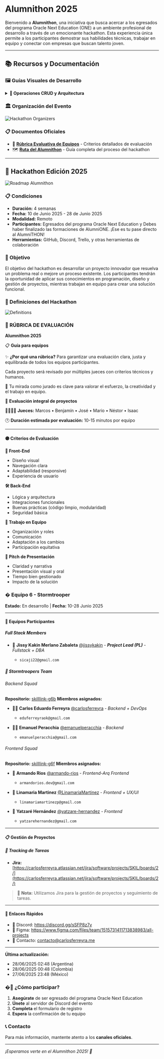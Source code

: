 # Alumnithon 2025


Bienvenido a **Alumnithon**, una iniciativa que busca acercar a los egresados del programa Oracle Next Education (ONE) a un ambiente profesional de desarrollo a través de un emocionante hackathon. Esta experiencia única permite a los participantes demostrar sus habilidades técnicas, trabajar en equipo y conectar con empresas que buscan talento joven.






---

## 📚 Recursos y Documentación

### 🖼️ Guías Visuales de Desarrollo


<details>
<summary><strong>🔧 Operaciones CRUD y Arquitectura</strong></summary>

![CRUD Operations](../assets/img/CRUD_OPERATIONS.png)

![Backend CRUD Guide](../assets/img/BACKEND_CRUD_GUIDE.png)

![Frontend CRUD Guide](../assets/img/FRONTEND_CRUD_GUIDE.png)

![Backend Frontend Link](../assets/img/BACKEND_FRONTEND_LINK.png)

![Backend Transactions](../assets/img/BACKEND_TRANSACTIONS.png)

![API Documentation](../assets/img/API_DOCUMENTATION.png)

</details>


### 🏛️ Organización del Evento


![Hackathon Organizers](../assets/img/HACKATON_ORGANIZERS.png)


### 📋 Documentos Oficiales


- 📄 **[Rúbrica Evaluativa de Equipos](../assets/pdfs/Rúbrica%20evaluativa%20Equipos.pdf)** - Criterios detallados de evaluación
- 🗺️ **[Ruta del Alumnithon](../assets/pdfs/Ruta%20Alumnithon.pdf)** - Guía completa del proceso del hackathon


---

## 🚀 Hackathon Edición 2025

![Roadmap Alumnithon](../assets/img/ROADMAP_ALUMNITHON.png)

### 📋 Condiciones


- **Duración:** 4 semanas
- **Fecha:** 10 de Junio 2025 - 28 de Junio 2025
- **Modalidad:** Remoto
- **Participantes:** Egresados del programa Oracle Next Education y Debes haber finalizado las formaciones de AlumniONE. ¡Ese es tu pase directo al AlumniTHON!
- **Herramientas:** GitHub, Discord, Trello, y otras herramientas de colaboración


### 🎯 Objetivo


El objetivo del hackathon es desarrollar un proyecto innovador que resuelva un problema real o mejore un proceso existente. Los participantes tendrán la oportunidad de aplicar sus conocimientos en programación, diseño y gestión de proyectos, mientras trabajan en equipo para crear una solución funcional.


### 👥 Definiciones del Hackathon

![Definitions](../assets/img/DEFINITIONS.png)

### 🎯 RÚBRICA DE EVALUACIÓN
**Alumnithon 2025**

📋 **Guía para equipos**

✨ **¿Por qué una rúbrica?**
Para garantizar una evaluación clara, justa y equilibrada de todos los equipos participantes.

Cada proyecto será revisado por múltiples jueces con criterios técnicos y humanos.

🧠 Tu mirada como jurado es clave para valorar el esfuerzo, la creatividad y el trabajo en equipo.

🧩 **Evaluación integral de proyectos**

👨‍⚖️👩‍⚖️ **Jueces:** Marcos • Benjamín • José • Mario • Néstor • Isaac

🕐 **Duración estimada por evaluación:** 10-15 minutos por equipo

---

#### 🟣 Criterios de Evaluación

**🎨 Front-End**
- Diseño visual
- Navegación clara
- Adaptabilidad (responsive)
- Experiencia de usuario

**🛠 Back-End**
- Lógica y arquitectura
- Integraciones funcionales
- Buenas prácticas (código limpio, modularidad)
- Seguridad básica

**🤝 Trabajo en Equipo**
- Organización y roles
- Comunicación
- Adaptación a los cambios
- Participación equitativa

**📢 Pitch de Presentación**
- Claridad y narrativa
- Presentación visual y oral
- Tiempo bien gestionado
- Impacto de la solución

### �️ Equipo 6 - Stormtrooper

**Estado:** En desarrollo | **Fecha:** 10-28 Junio 2025

---

#### 👥 Equipos Participantes

##### Full Stack Members

- 🚀 **Jissy Kakin Merlano Zabaleta** [@jissykakin](https://github.com/jissykakin) - _**Project Lead (PL)** - Fullstack + DBA_
  - ```bash
    sicaji22@gmail.com
    ```

##### 🚀 Stormtroopers Team

###### Backend Squad
**Repositorio:** [skilllink-g6b](https://github.com/alumnithon/skilllink-g6b)
**Miembros asignados:**

- 👨‍💻 **Carlos Eduardo Ferreyra** [@carlosferreyra](https://github.com/carlosferreyra) - _Backend + DevOps_
  - ```bash
    eduferreyraok@gmail.com
    ```

- 👨‍💻 **Emanuel Peracchia** [@emanuelperacchia](https://github.com/emanuelperacchia) - _Backend_
  - ```bash
    emanuelperacchia@gmail.com
    ```

###### Frontend Squad
**Repositorio:** [skilllink-g6f](https://github.com/alumnithon/skilllink-g6f)
**Miembros asignados:**

- 🎨 **Armando Rios** [@armando-rios](https://github.com/armando-rios) - _Frontend-Arq Frontend_
  - ```bash
    armandorios.dev@gmail.com
    ```

- 🎨 **Linamaria Martinez** [@LinamariaMartinez](https://github.com/LinamariaMartinez) - _Frontend + UX/UI_
  - ```bash
    linamariamartinezp@gmail.com
    ```

- 🎨 **Yatzaré Hernández** [@yatzare-hernandez](https://github.com/yatzare-hernandez) - _Frontend_
  - ```bash
    yatzarehernandez@gmail.com
    ```

---

#### 📋 Gestión de Proyectos

##### 🎯 Tracking de Tareas
- **Jira:** [https://carlosferreyra.atlassian.net/jira/software/projects/SKIL/boards/2/](https://carlosferreyra.atlassian.net/jira/software/projects/SKIL/boards/2/)

> 📝 **Nota:** Utilizamos Jira para la gestión de proyectos y seguimiento de tareas.

---

#### 🔗 Enlaces Rápidos


- 💬 Discord: https://discord.gg/sSFP8z7y
- 🎨 Figma: https://www.figma.com/files/team/1515731411713838983/all-projects
- 📧 Contacto: contacto@carlosferreyra.me

---

**Última actualización:**
- 28/06/2025 02:48 (Argentina)
- 28/06/2025 00:48 (Colombia)
- 27/06/2025 23:48 (México)

### �🚀 ¿Cómo participar?


1. **Asegúrate** de ser egresado del programa Oracle Next Education
2. **Únete** al servidor de Discord del evento
3. **Completa** el formulario de registro
4. **Espera** la confirmación de tu equipo






### 📞 Contacto


Para más información, mantente atento a los **canales oficiales**.




---


*¡Esperamos verte en el Alumnithon 2025! 🎉*
